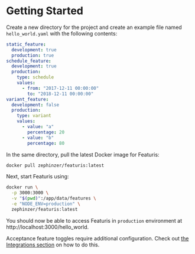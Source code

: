 # Getting Started
Create a new directory for the project and create an example file named `hello_world.yaml` with the following contents:

```yaml
static_feature:
  development: true
  production: true
schedule_feature:
  development: true
  production:
    type: schedule
    values:
      - from: "2017-12-11 00:00:00"
        to: "2018-12-11 00:00:00"
variant_feature:
  development: false
  production:
    type: variant
    values:
      - value: "a"
        percentage: 20
      - value: "b"
        percentage: 80
```

In the same directory, pull the latest Docker image for Featuris:

```bash
docker pull zephinzer/featuris:latest
```

Next, start Featuris using:

```bash
docker run \
  -p 3000:3000 \
  -v "$(pwd)":/app/data/features \
  -e "NODE_ENV=production" \
  zephinzer/featuris:latest
```

You should now be able to access Featuris in `production` environment at http://localhost:3000/hello_world.

Acceptance feature toggles require additional configuration. Check out [the Integrations section](integrations.md) on how to do this.